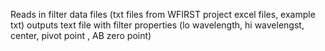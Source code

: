 Reads in filter data files (txt files from WFIRST project excel files, example txt) outputs text file with filter properties (lo wavelength, hi wavelengst, center, pivot point , AB zero point)
